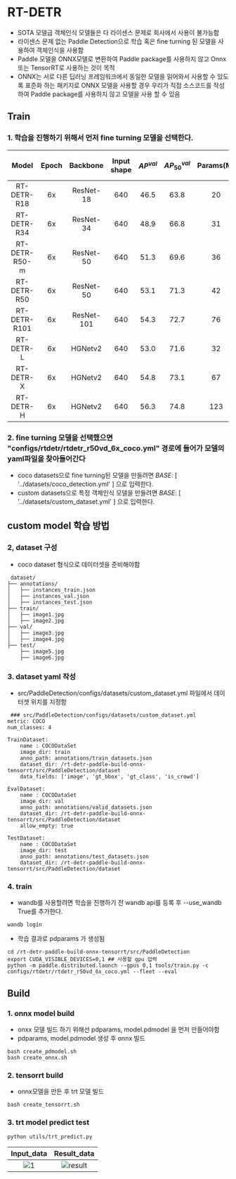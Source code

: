 # RT-DETR
- SOTA 모델급 객체인식 모델들은 다 라이센스 문제로 회사에서 사용이 불가능함
- 라이센스 문제 없는 Paddle Detection으로 학습 혹은 fine turning 된 모델을 사용하여 객체인식을 사용함
- Paddle 모델을 ONNX모델로 변환하여 Paddle package를 사용하지 않고 Onnx 또는 TensorRT로 사용하는 것이 목적
- ONNX는 서로 다른 딥러닝 프레임워크에서 동일한 모델을 읽어와서 사용할 수 있도록 표준화 하는 패키지로 ONNX 모델을 사용할 경우 우리가 직접 소스코드를 작성하여  Paddle package를 사용하지 않고 모델을 사용 할 수 있음


## Train 
### 1. 학습을 진행하기 위해서 먼저 fine turning 모델을 선택한다.
| Model | Epoch | Backbone  | Input shape | $AP^{val}$ | $AP^{val}_{50}$| Params(M) | FLOPs(G) |  T4 TensorRT FP16(FPS) | Pretrained Model | config |
|:--------------:|:-----:|:----------:| :-------:|:--------------------------:|:---------------------------:|:---------:|:--------:| :---------------------: |:------------------------------------------------------------------------------------:|:-------------------------------------------:|
| RT-DETR-R18 | 6x |  ResNet-18 | 640 | 46.5 | 63.8 | 20 | 60 | 217 | [download](https://bj.bcebos.com/v1/paddledet/models/rtdetr_r18vd_dec3_6x_coco.pdparams) | [config](./rtdetr_r18vd_6x_coco.yml)
| RT-DETR-R34 | 6x |  ResNet-34 | 640 | 48.9 | 66.8 | 31 | 92 | 161 | [download](https://bj.bcebos.com/v1/paddledet/models/rtdetr_r34vd_dec4_6x_coco.pdparams) | [config](./rtdetr_r34vd_6x_coco.yml)
| RT-DETR-R50-m | 6x |  ResNet-50 | 640 | 51.3 | 69.6 | 36 | 100 | 145 | [download](https://bj.bcebos.com/v1/paddledet/models/rtdetr_r50vd_m_6x_coco.pdparams) | [config](./rtdetr_r50vd_m_6x_coco.yml)
| RT-DETR-R50 | 6x |  ResNet-50 | 640 | 53.1 | 71.3 | 42 | 136 | 108 | [download](https://bj.bcebos.com/v1/paddledet/models/rtdetr_r50vd_6x_coco.pdparams) | [config](./rtdetr_r50vd_6x_coco.yml)
| RT-DETR-R101 | 6x |  ResNet-101 | 640 | 54.3 | 72.7 | 76 | 259 | 74 | [download](https://bj.bcebos.com/v1/paddledet/models/rtdetr_r101vd_6x_coco.pdparams) | [config](./rtdetr_r101vd_6x_coco.yml)
| RT-DETR-L | 6x |  HGNetv2 | 640 | 53.0 | 71.6 | 32 | 110 | 114 | [download](https://bj.bcebos.com/v1/paddledet/models/rtdetr_hgnetv2_l_6x_coco.pdparams) | [config](rtdetr_hgnetv2_l_6x_coco.yml)
| RT-DETR-X | 6x |  HGNetv2 | 640 | 54.8 | 73.1 | 67 | 234 | 74 | [download](https://bj.bcebos.com/v1/paddledet/models/rtdetr_hgnetv2_x_6x_coco.pdparams) | [config](rtdetr_hgnetv2_x_6x_coco.yml)
| RT-DETR-H | 6x |  HGNetv2 | 640 | 56.3 | 74.8 | 123 | 490 | 40 | [download](https://bj.bcebos.com/v1/paddledet/models/rtdetr_hgnetv2_h_6x_coco.pdparams) | [config](rtdetr_hgnetv2_h_6x_coco.yml)


###  2.  fine turning 모델을 선택했으면 "configs/rtdetr/rtdetr_r50vd_6x_coco.yml" 경로에 들어가 모델의 yaml파일을 찾아들어간다
- coco datasets으로 fine turning된 모델을 만들려면 _BASE_: [ '../datasets/coco_detection.yml' ] 으로 입력한다.
- custom datasets으로 특정 객체인식 모델을 만들려면  _BASE_: [ '../datasets/custom_dataset.yml' ] 으로 입력한다.

##  custom model 학습 방법 
### 2, dataset 구성
- coco dataset 형식으로 데이터셋을 준비해야함
```
 dataset/
├── annotations/
│   ├── instances_train.json
│   ├── instances_val.json
│   ├── instances_test.json
├── train/
│   ├── image1.jpg
│   ├── image2.jpg
├── val/
│   ├── image3.jpg
│   ├── image4.jpg
├── test/
    ├── image5.jpg
    ├── image6.jpg
```
### 3. dataset yaml 작성
- src/PaddleDetection/configs/datasets/custom_dataset.yml 파일에서 데이터셋 위치를 지정함
```
 ### src/PaddleDetection/configs/datasets/custom_dataset.yml
metric: COCO
num_classes: 4

TrainDataset:
    name : COCODataSet
    image_dir: train
    anno_path: annotations/train_datasets.json
    dataset_dir: /rt-detr-paddle-build-onnx-tensorrt/src/PaddleDetection/dataset
    data_fields: ['image', 'gt_bbox', 'gt_class', 'is_crowd']

EvalDataset:
    name : COCODataSet
    image_dir: val
    anno_path: annotations/valid_datasets.json
    dataset_dir: /rt-detr-paddle-build-onnx-tensorrt/src/PaddleDetection/dataset
    allow_empty: true

TestDataset:
    name : COCODataSet
    image_dir: test
    anno_path: annotations/test_datasets.json
    dataset_dir: /rt-detr-paddle-build-onnx-tensorrt/src/PaddleDetection/dataset 
```

### 4. train
- wandb를 사용할려면 학습을 진행하기 전 wandb api를 등록 후 --use_wandb True를 추가한다.
```
wandb login
```

- 학습 결과로 pdparams 가 생성됨 
```
cd /rt-detr-paddle-build-onnx-tensorrt/src/PaddleDetection
export CUDA_VISIBLE_DEVICES=0,1 ## 사용할 gpu 압력
python -m paddle.distributed.launch --gpus 0,1 tools/train.py -c configs/rtdetr/rtdetr_r50vd_6x_coco.yml --fleet --eval
```

## Build
### 1. onnx model build
- onxx 모델 빌드 하기 위해선 pdparams,  model.pdmodel 을 먼저 만들어야함
- pdparams,  model.pdmodel 생성 후 onnx 빌드
```
bash create_pdmodel.sh
bash create_onnx.sh
```
### 2. tensorrt build
- onnx모델을 만든 후 trt 모델 빌드
```
bash create_tensorrt.sh
```
### 3. trt model predict test
```
python utils/trt_predict.py
```
|Input_data |Result_data |
|:--------------:|:--------------:|
| ![1](https://github.com/user-attachments/assets/eaf1e9a5-379c-46b5-bdc7-d52845cd6667) | ![result](https://github.com/user-attachments/assets/d190f415-9447-49bb-bc6d-ab3141648870) |
